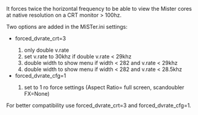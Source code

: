 
It forces twice the horizontal frequency to be able to view the Mister cores at native resolution on a CRT monitor > 100hz.

Two options are added in the MiSTer.ini settings: 

<ul>
    <li>forced_dvrate_crt=3</li>
        <ol>
            <li>only double v.rate</li>
            <li>set v.rate to 30khz if double v.rate < 29khz</li>
            <li>double width to show menu if width < 282 and v.rate < 29khz</li>
            <li>double width to show menu if width < 282 and v.rate < 28.5khz</li>
        </ol>
    <li>forced_dvrate_cfg=1</li>
        <ol>
            <li>set to 1 ro force settings (Aspect Ratio= full screen, scandoubler FX=None)</li>
        </ol>
</ul>

For better compatibility use forced_dvrate_crt=3 and forced_dvrate_cfg=1.